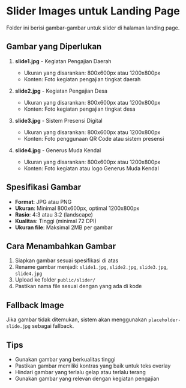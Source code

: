 # Slider Images untuk Landing Page

Folder ini berisi gambar-gambar untuk slider di halaman landing page.

## Gambar yang Diperlukan

1. **slide1.jpg** - Kegiatan Pengajian Daerah
   - Ukuran yang disarankan: 800x600px atau 1200x800px
   - Konten: Foto kegiatan pengajian tingkat daerah

2. **slide2.jpg** - Kegiatan Pengajian Desa  
   - Ukuran yang disarankan: 800x600px atau 1200x800px
   - Konten: Foto kegiatan pengajian tingkat desa

3. **slide3.jpg** - Sistem Presensi Digital
   - Ukuran yang disarankan: 800x600px atau 1200x800px
   - Konten: Foto penggunaan QR Code atau sistem presensi

4. **slide4.jpg** - Generus Muda Kendal
   - Ukuran yang disarankan: 800x600px atau 1200x800px
   - Konten: Foto kegiatan atau logo Generus Muda Kendal

## Spesifikasi Gambar

- **Format**: JPG atau PNG
- **Ukuran**: Minimal 800x600px, optimal 1200x800px
- **Rasio**: 4:3 atau 3:2 (landscape)
- **Kualitas**: Tinggi (minimal 72 DPI)
- **Ukuran file**: Maksimal 2MB per gambar

## Cara Menambahkan Gambar

1. Siapkan gambar sesuai spesifikasi di atas
2. Rename gambar menjadi: `slide1.jpg`, `slide2.jpg`, `slide3.jpg`, `slide4.jpg`
3. Upload ke folder `public/slider/`
4. Pastikan nama file sesuai dengan yang ada di kode

## Fallback Image

Jika gambar tidak ditemukan, sistem akan menggunakan `placeholder-slide.jpg` sebagai fallback.

## Tips

- Gunakan gambar yang berkualitas tinggi
- Pastikan gambar memiliki kontras yang baik untuk teks overlay
- Hindari gambar yang terlalu gelap atau terlalu terang
- Gunakan gambar yang relevan dengan kegiatan pengajian 